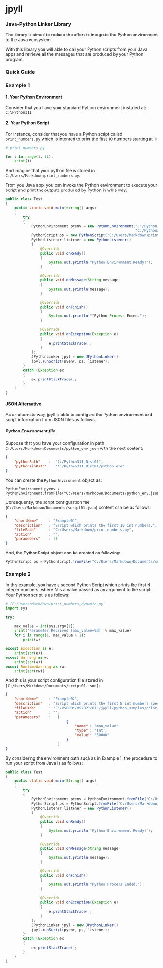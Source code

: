 # jpyll
### Java-Python Linker Library

The library is aimed to reduce the effort to integrate the Python environment to
the Java ecosystem.

With this library you will able to call your Python scripts from your Java apps
and retrieve all the messages that are produced by your Python program.

### Quick Guide
### Example 1 
#### 1. Your Python Environment
Consider that you have your standard Python environment installed at: ```C:\Python311```
#### 2. Your Python Script
For instance, consider that you have a Python script called  ```print_numbers.py```
which is intented to print the first 10 numbers starting at 1:
```python
# print_numbers.py

for i in range(1, 11):
    print(i)
```
And imagine that your python file is stored in ```C:/Users/Markdown/print_numbers.py```.

From you Java app, you can invoke the Python environment to execute your script and
print the outputs produced by Python in whis way:
```java
public class Test
{
    public static void main(String[] args)
    {
        try
        {
            PythonEnvironment pyenv = new PythonEnvironment("C:/Python311_Dist01",
                                                            "C:/Python311_Dist01/python.exe");
            PythonScript ps = new PythonScript("C:/Users/Markdown/print_numbers.py", "", "");
            PythonListener listener = new PythonListener()
            {
                @Override
                public void onReady()
                {
                    System.out.println("Python Environment Ready!");
                }

                @Override
                public void onMessage(String message)
                {
                    System.out.println(message);                    
                }

                @Override
                public void onFinish()
                {
                    System.out.println(""Python Process Ended.");
                }
                
                @Override
                public void onException(Exception e)
                {
                    e.printStackTrace();
                }
            };
            JPythonLinker jpyl = new JPythonLinker();
            jpyl.runScript(pyenv, ps, listener);
        }
        catch (Exception ex
        {
            ex.printStackTrace();
        }
    }
}
```
#### JSON Alternative
As an alternate way, jpyll is able to configure the Python environment and script
information from JSON files as follows.
##### Python Environment file 
Suppose that you have your configuration in path ```C:/Users/Markdown/Documents/python_env.json```
with the next content:
```json
{
    "pythonPath"    :  "C:/Python311_Dist01",
    "pythonBinPath" :  "C:/Python311_Dist01/python.exe"
}
``` 
You can create the ```PythonEnvironment``` object as: 
```
PythonEnvironment pyenv = PythonEnvironment.fromFile("C:/Users/Markdown/Documents/python_env.json");
```

Consequently, the script configuration file (```C:/Users/Markdown/Documents/script01.json```) content can be as follows:
```json
{
    "shortName"     : "Example01",
    "description"   : "Script which prints the first 10 int numbers.",
    "filePath"      : "C:/Users/Markdown/print_numbers.py",
    "action"        : "",
    "parameters"    : []
}
```

And, the PythonScript object can be created as following:
```java
PythonScript ps = PythonScript.fromFile("C:/Users/Markdown/Documents/script01.json");
```

### Example 2
In this example, you have a second Python Script which prints the first N integer numbers, 
where N is a value passed as an argument to the script. Your Python script is as follows:
```python
# [C:/Users/Markdown/print_numbers_dynamic.py]
import sys

try:
    
    max_value = int(sys.argv[1])
    print('Parameter Received [max_value=%d]' % max_value)
    for i in range(1, max_value + 1):
        print(i)

except Exception as e:
    print(str(e))
except Warning as w:
    print(str(w))
except RuntimeWarning as rw:
    print(str(rw))
```

And this is your script configuration file stored in ```[C:/Users/Markdown/Documents/script01.json]```:
```json
{
    "shortName"     : "Example02",
    "description"   : "Script which prints the first N int numbers specified by the max_value parameter.",
    "filePath"      : "E:/VSPROY/VS2022/UTL/jpyll/python_samples/print_numbers_v2.py",
    "action"        : "",
    "parameters"    :   [
                            {
                                "name" : "max_value",
                                "type" : "Int",
                                "value": "50000"
                            }
                        ]
}
```

By considering the environment path such as in Example 1, the procedure to run your script from
Java is as follows:
```java
public class Test
{
    public static void main(String[] args)
    {
        try
        {
            PythonEnvironment pyenv = PythonEnvironment.fromFile("C:/Users/Markdown/Documents/python_env.json");
            PythonScript ps = PythonScript.fromFile("C:/Users/Markdown/Documents/script01.json");
            PythonListener listener = new PythonListener()
            {
                @Override
                public void onReady()
                {
                    System.out.println("Python Environment Ready!");
                }

                @Override
                public void onMessage(String message)
                {
                    System.out.println(message);                    
                }

                @Override
                public void onFinish()
                {
                    System.out.println("Python Process Ended.");
                }
                
                @Override
                public void onException(Exception e)
                {
                    e.printStackTrace();
                }
            };
            JPythonLinker jpyl = new JPythonLinker();
            jpyl.runScript(pyenv, ps, listener);
        }
        catch (Exception ex
        {
            ex.printStackTrace();
        }
    }
}
```
